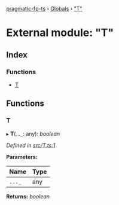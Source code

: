 [pragmatic-fp-ts](../README.md) › [Globals](../globals.md) › ["T"](_t_.md)

# External module: "T"

## Index

### Functions

* [T](_t_.md#t)

## Functions

###  T

▸ **T**(...`_`: any): *boolean*

*Defined in [src/T.ts:1](https://github.com/hermann-p/pragmatic-fp-ts/blob/893c172/src/T.ts#L1)*

**Parameters:**

Name | Type |
------ | ------ |
`..._` | any |

**Returns:** *boolean*
